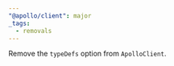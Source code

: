 ```yaml
---
"@apollo/client": major
_tags:
  - removals
---
```


Remove the `typeDefs` option from `ApolloClient`.
